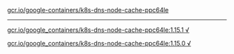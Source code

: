 [gcr.io/google-containers/k8s-dns-node-cache-ppc64le](https://hub.docker.com/r/sqeven/k8s-dns-node-cache-ppc64le/tags/) 

----
[gcr.io/google_containers/k8s-dns-node-cache-ppc64le:1.15.1 √](https://hub.docker.com/r/sqeven/k8s-dns-node-cache-ppc64le/tags/)

[gcr.io/google_containers/k8s-dns-node-cache-ppc64le:1.15.0 √](https://hub.docker.com/r/sqeven/k8s-dns-node-cache-ppc64le/tags/)

